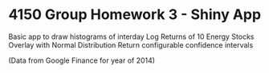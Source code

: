 # 4150 Group Homework 3 - Shiny App
Basic app to draw histograms of interday Log Returns of 10 Energy Stocks
Overlay with Normal Distribution
Return configurable confidence intervals

(Data from Google Finance for year of 2014)
